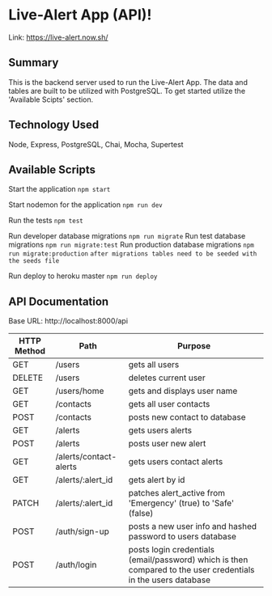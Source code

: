 # Live-Alert App (API)!
Link: https://live-alert.now.sh/

## Summary
This is the backend server used to run the Live-Alert App. The data and tables are built to be utilized with PostgreSQL. To get started utilize the 'Available Scipts' section.

## Technology Used
Node, Express, PostgreSQL, Chai, Mocha, Supertest

## Available Scripts

Start the application `npm start`

Start nodemon for the application `npm run dev`

Run the tests `npm test`

Run developer database migrations `npm run migrate`
Run test database migrations `npm run migrate:test`
Run production database migrations `npm run migrate:production`
`after migrations tables need to be seeded with the seeds file`

Run deploy to heroku master `npm run deploy`

## API Documentation

Base URL: http://localhost:8000/api

HTTP Method | Path | Purpose
--- | --- | ---
GET | /users | gets all users
DELETE | /users | deletes current user
GET | /users/home | gets and displays user name
GET | /contacts | gets all user contacts
POST | /contacts | posts new contact to database
GET | /alerts | gets users alerts
POST | /alerts | posts user new alert
GET | /alerts/contact-alerts | gets users contact alerts
GET | /alerts/:alert_id | gets alert by id
PATCH | /alerts/:alert_id | patches alert_active from 'Emergency' (true) to 'Safe' (false)
POST | /auth/sign-up | posts a new user info and hashed password to users database
POST | /auth/login | posts login credentials (email/password) which is then compared to the user credentials in the users database
